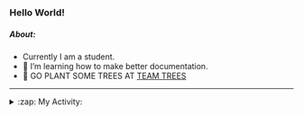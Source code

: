 ### Hello World!

##### About:
- Currently I am a student.
- 🌱 I’m learning how to make better documentation.
- 🌱 GO PLANT SOME TREES AT [TEAM TREES](https://teamtrees.org/)

---
<details>
  <summary>:zap: My Activity:</summary>
  
<!--START_SECTION:waka-->
![Code Time](http://img.shields.io/badge/Code%20Time-1%2C145%20hrs%2052%20mins-blue)

**I'm a Night 🦉** 

```text
🌞 Morning                1388 commits        ██░░░░░░░░░░░░░░░░░░░░░░░   09.11 % 
🌆 Daytime                5432 commits        █████████░░░░░░░░░░░░░░░░   35.67 % 
🌃 Evening                4373 commits        ███████░░░░░░░░░░░░░░░░░░   28.71 % 
🌙 Night                  4037 commits        ███████░░░░░░░░░░░░░░░░░░   26.51 % 
```
📅 **I'm Most Productive on Wednesday** 

```text
Monday                   2302 commits        ████░░░░░░░░░░░░░░░░░░░░░   15.11 % 
Tuesday                  1975 commits        ███░░░░░░░░░░░░░░░░░░░░░░   12.97 % 
Wednesday                3521 commits        ██████░░░░░░░░░░░░░░░░░░░   23.12 % 
Thursday                 1868 commits        ███░░░░░░░░░░░░░░░░░░░░░░   12.27 % 
Friday                   1490 commits        ██░░░░░░░░░░░░░░░░░░░░░░░   09.78 % 
Saturday                 1364 commits        ██░░░░░░░░░░░░░░░░░░░░░░░   08.96 % 
Sunday                   2710 commits        ████░░░░░░░░░░░░░░░░░░░░░   17.79 % 
```


📊 **This Week I Spent My Time On** 

```text
🔥 Editors: 
VS Code                  2 hrs 48 mins       █████████████████████████   100.00 % 

🐱‍💻 Projects: 
praise                   2 hrs 12 mins       ████████████████████░░░░░   78.77 % 
giveth-dapps-v2          35 mins             █████░░░░░░░░░░░░░░░░░░░░   21.23 % 
```


 Last Updated on 06/07/2023 18:11:01 UTC
<!--END_SECTION:waka-->
</details>
